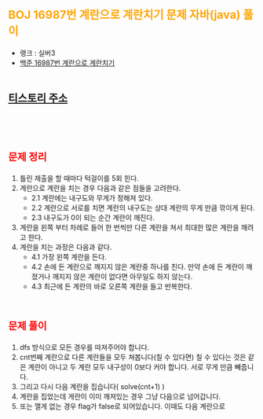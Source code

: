 # <span style="color:orange; font-size:17pt; font-weight:bold">BOJ 16987번 계란으로 계란치기 문제 자바(java)  풀이</span>
- 랭크 : 실버3
- [백준 16987번 계란으로 계란치기](https://www.acmicpc.net/problem/16987)
<br><br>

## [티스토리 주소](https://hoho325.tistory.com/)
<br><br>

# <span style="color: red; font-size:15pt">문제 정리</span>
1. 틀린 제출을 할 때마다 턱걸이를 5회 힌다.
2. 계란으로 계란을 치는 경우 다음과 같은 점들을 고려한다.
    - 2.1 계란에는 내구도와 무게가 정해져 있다.
    - 2.2 계란으로 서로를 치면 계란의 내구도는 상대 계란의 무게 만큼 깎이게 된다.
    - 2.3 내구도가 0이 되는 순간 계란이 깨진다.
3. 계란을 왼쪽 부터 차례로 들어 한 번씩만 다른 계란을 쳐서 최대한 많은 계란을 깨려고 한다.
4. 계란을 치는 과정은 다음과 같다.
    - 4.1 가장 왼쪽 계란을 든다.
    - 4.2 손에 든 계란으로 깨지지 않은 계란중 하나를 친다. 만약 손에 든 계란이 깨졌거나 깨지지 않은 계란이 없다면 아무일도 하지 않는다.
    - 4.3 최근에 든 계란의 바로 오른쪽 계란을 들고 반복한다.
<br><br>

# <span style="color: red; font-size:15pt">문제 풀이</span>
1. dfs 방식으로 모든 경우를 따져주어야 합니다.
2. cnt번째 계란으로 다른 계란들을 모두 쳐봅니다(칠 수 있다면)
    칠 수 있다는 것은 같은 계란이 아니고 두 계란 모두 내구성이 0보다 커야 합니다.
    서로 무게 만큼 빼줍니다.
3. 그리고 다시 다음 계란을 집습니다( solve(cnt+1) )
4. 계란을 집었는데 게란이 이미 깨져있는 경우 그냥 다음으로 넘어갑니다.
5. 또는 깰게 없는 경우 flag가 false로 되어있습니다. 이때도 다음 계란으로
<br><br>